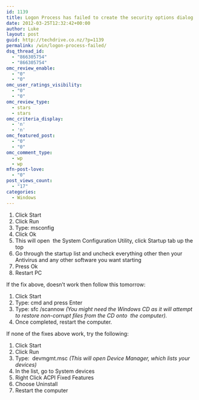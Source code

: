```yaml
---
id: 1139
title: Logon Process has failed to create the security options dialog
date: 2012-03-25T12:32:42+00:00
author: Luke
layout: post
guid: http://techdrive.co.nz/?p=1139
permalink: /win/logon-process-failed/
dsq_thread_id:
  - "866305754"
  - "866305754"
omc_review_enable:
  - "0"
  - "0"
omc_user_ratings_visibility:
  - "0"
  - "0"
omc_review_type:
  - stars
  - stars
omc_criteria_display:
  - 'n'
  - 'n'
omc_featured_post:
  - "0"
  - "0"
omc_comment_type:
  - wp
  - wp
mfn-post-love:
  - "0"
post_views_count:
  - "17"
categories:
  - Windows
---
```

  1. Click Start
  2. Click Run
  3. Type: msconfig
  4. Click Ok
  5. This will open  the System Configuration Utility, click Startup tab up the top
  6. Go through the startup list and uncheck everything other then your Antivirus and any other software you want starting
  7. Press Ok
  8. Restart PC

If the fix above, doesn&#8217;t work then follow this tomorrow:

  1. Click Start
  2. Type: cmd and press Enter
  3. Type: sfc /scannow _(You might need the Windows CD as it will attempt to restore non-corrupt files from the CD onto  the computer)._
  4. Once completed, restart the computer.

If none of the fixes above work, try the following:

  1. Click Start
  2. Click Run
  3. Type:  devmgmt.msc _(This will open Device Manager, which lists your devices)_
  4. In the list, go to System devices
  5. Right Click ACPI Fixed Features
  6. Choose Uninstall
  7. Restart the computer

&nbsp;